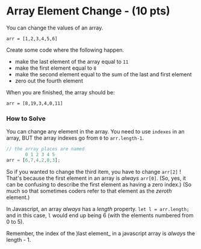 # Array Element Change - (10 pts)

You can change the values of an array.

`arr = [1,2,3,4,5,6]`

Create some code where the following happen.

- make the last element of the array equal to `11`
- make the first element equal to `8`
- make the second element equal to the sum of the last and first element
- zero out the fourth element

When you are finished, the array should be:

`arr = [8,19,3,4,0,11]`

### How to Solve

You can change any element in the array.
You need to use `indexes` in an array, BUT the array indexes go from `0` to `arr.length-1`.

```javascript
// the array places are named
       0 1 2 3 4 5
arr = [6,7,4,2,8,3];
```

So if you wanted to change the third item, you have to change `arr[2]` !
That's because the first element in an array is *always* `arr[0]`. (So, yes, it can be confusing to describe the first element as having a zero index.) (So much so that sometimes coders refer to that element as the _zeroth_ element.)

In Javascript, an array *always* has a _length_ property.
`let l = arr.length;` and in this case, `l` would end up being 6 (with the elements numbered from 0 to 5).

Remember, the index of the )last element_ in a javascript array is _always_ the length - 1.
